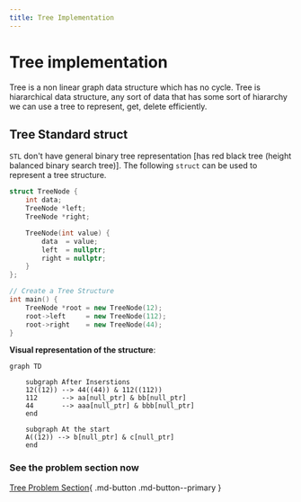 ```yaml
---
title: Tree Implementation
---
```

# Tree implementation
Tree is a non linear graph data structure which has no cycle. Tree is hiararchical data structure, any sort of data that has some sort of hiararchy we can use a tree to represent, get, delete efficiently.

## Tree Standard struct
`STL` don't have general binary tree representation [has red black tree (height balanced binary search tree)]. The following `struct` can be used to represent a tree structure.

```cpp
struct TreeNode {
    int data;
    TreeNode *left;
    TreeNode *right;

    TreeNode(int value) {
        data  = value;
        left  = nullptr;
        right = nullptr;
    }
};

// Create a Tree Structure
int main() {
    TreeNode *root = new TreeNode(12);
    root->left     = new TreeNode(112);
    root->right    = new TreeNode(44);
}
```

**Visual representation of the structure**:
```mermaid
graph TD

    subgraph After Inserstions
    12((12)) --> 44((44)) & 112((112))
    112      --> aa[null_ptr] & bb[null_ptr]
    44       --> aaa[null_ptr] & bbb[null_ptr]
    end

    subgraph At the start
    A((12)) --> b[null_ptr] & c[null_ptr]
    end
```

### **See the problem section now**

[Tree Problem Section](/trees/problems){ .md-button .md-button--primary }